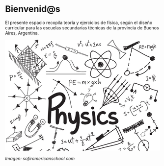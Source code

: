 # Bienvenid@s

El presente espacio recopila teoría y ejercicios de física, según el diseño curricular para las escuelas secundarias técnicas de la provincia de Buenos Aires, Argentina. 

![Drag Racing](physics.jpg)

_Imagen: safiramericanschool.com_


[Energia]: <> ($$\bbox[25px,border:2px solid grey] {E = m \cdot c^2}$$)

[Emojis]: <> (:airplane: :bulb: :satellite: :earth_americas: :star: :radio: :rocket: :clock3: :triangular_ruler: :musical_note: :blue_car: :computer: :soccer: :apple: :person_running: :fire: :snowflake: :tv: :bus: :closed_book: :pencil2: :iphone: :thermometer: :calendar: :gem: :champagne: :rainbow:)


[Comentarios]: <> (https://stackoverflow.com/questions/4823468/comments-in-markdown)

[Sintaxis Latex]: <> (https://math.meta.stackexchange.com/questions/5020/mathjax-basic-tutorial-and-quick-reference)